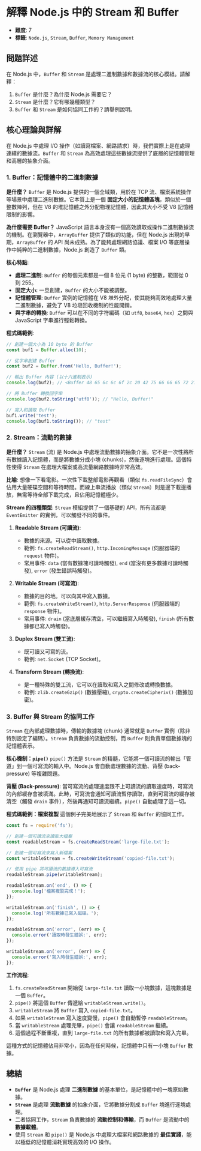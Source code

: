 # 解釋 Node.js 中的 Stream 和 Buffer

- **難度**: 7
- **標籤**: `Node.js`, `Stream`, `Buffer`, `Memory Management`

## 問題詳述

在 Node.js 中，`Buffer` 和 `Stream` 是處理二進制數據和數據流的核心模組。請解釋：

1. `Buffer` 是什麼？為什麼 Node.js 需要它？
2. `Stream` 是什麼？它有哪幾種類型？
3. `Buffer` 和 `Stream` 是如何協同工作的？請舉例說明。

## 核心理論與詳解

在 Node.js 中處理 I/O 操作（如讀寫檔案、網路請求）時，我們實際上是在處理連續的數據流。`Buffer` 和 `Stream` 為高效處理這些數據流提供了底層的記憶體管理和高層的抽象介面。

### 1. Buffer：記憶體中的二進制數據

**是什麼？**
`Buffer` 是 Node.js 提供的一個全域類，用於在 TCP 流、檔案系統操作等場景中處理二進制數據。它本質上是一個 **固定大小的記憶體區塊**，類似於一個整數陣列，但在 V8 的堆記憶體之外分配物理記憶體，因此其大小不受 V8 記憶體限制的影響。

**為什麼需要 Buffer？**
JavaScript 語言本身沒有一個高效讀取或操作二進制數據流的機制。在瀏覽器中，`ArrayBuffer` 提供了類似的功能，但在 Node.js 出現的早期，`ArrayBuffer` 的 API 尚未成熟。為了能夠處理網路協議、檔案 I/O 等底層操作中純粹的二進制數據，Node.js 創造了 `Buffer` 類。

**核心特點**:

- **處理二進制**: `Buffer` 的每個元素都是一個 8 位元 (1 byte) 的整數，範圍從 0 到 255。
- **固定大小**: 一旦創建，`Buffer` 的大小不能被調整。
- **記憶體管理**: `Buffer` 實例的記憶體在 V8 堆外分配，使其能夠高效地處理大量二進制數據，避免了 V8 垃圾回收機制的性能開銷。
- **與字串的轉換**: `Buffer` 可以在不同的字符編碼（如 `utf8`, `base64`, `hex`）之間與 JavaScript 字串進行輕鬆轉換。

**程式碼範例**:

```javascript
// 創建一個大小為 10 byte 的 Buffer
const buf1 = Buffer.alloc(10);

// 從字串創建 Buffer
const buf2 = Buffer.from('Hello, Buffer!');

// 輸出 Buffer 內容 (以十六進制表示)
console.log(buf2); // <Buffer 48 65 6c 6c 6f 2c 20 42 75 66 66 65 72 21>

// 將 Buffer 轉換回字串
console.log(buf2.toString('utf8')); // "Hello, Buffer!"

// 寫入和讀取 Buffer
buf1.write('test');
console.log(buf1.toString()); // "test"
```

### 2. Stream：流動的數據

**是什麼？**
`Stream` (流) 是 Node.js 中處理流動數據的抽象介面。它不是一次性將所有數據讀入記憶體，而是將數據分成小塊 (chunks)，然後逐塊進行處理。這個特性使得 `Stream` 在處理大檔案或高流量網路數據時非常高效。

**比喻**:
想像一下看電影。一次性下載整部電影再觀看（類似 `fs.readFileSync`）會佔用大量硬碟空間和等待時間。而線上串流播放（類似 `Stream`）則是邊下載邊播放，無需等待全部下載完成，且佔用記憶體極少。

**Stream 的四種類型**:
`Stream` 模組提供了一個基礎的 API，所有流都是 `EventEmitter` 的實例，可以觸發不同的事件。

1. **Readable Stream (可讀流)**:
    - 數據的來源。可以從中讀取數據。
    - 範例: `fs.createReadStream()`, `http.IncomingMessage` (伺服器端的 `request` 物件)。
    - 常用事件: `data` (當有數據塊可讀時觸發), `end` (當沒有更多數據可讀時觸發), `error` (發生錯誤時觸發)。

2. **Writable Stream (可寫流)**:
    - 數據的目的地。可以向其中寫入數據。
    - 範例: `fs.createWriteStream()`, `http.ServerResponse` (伺服器端的 `response` 物件)。
    - 常用事件: `drain` (當底層緩存清空，可以繼續寫入時觸發), `finish` (所有數據都已寫入時觸發)。

3. **Duplex Stream (雙工流)**:
    - 既可讀又可寫的流。
    - 範例: `net.Socket` (TCP Socket)。

4. **Transform Stream (轉換流)**:
    - 是一種特殊的雙工流，它可以在讀取和寫入之間修改或轉換數據。
    - 範例: `zlib.createGzip()` (數據壓縮), `crypto.createCipheriv()` (數據加密)。

### 3. Buffer 與 Stream 的協同工作

`Stream` 在內部處理數據時，傳輸的數據塊 (chunk) 通常就是 `Buffer` 實例（除非特別設定了編碼）。`Stream` 負責數據的流動控制，而 `Buffer` 則負責單個數據塊的記憶體表示。

**核心機制：`pipe()`**
`pipe()` 方法是 `Stream` 的精髓，它能將一個可讀流的輸出「管道」到一個可寫流的輸入中。Node.js 會自動處理數據的流動、背壓 (back-pressure) 等複雜問題。

**背壓 (Back-pressure)**: 當可寫流的處理速度跟不上可讀流的讀取速度時，可寫流的內部緩存會被填滿。此時，可寫流會通知可讀流暫停讀取，直到可寫流的緩存被清空（觸發 `drain` 事件），然後再通知可讀流繼續。`pipe()` 自動處理了這一切。

**程式碼範例：檔案複製**
這個例子完美地展示了 `Stream` 和 `Buffer` 的協同工作。

```javascript
const fs = require('fs');

// 創建一個可讀流來讀取大檔案
const readableStream = fs.createReadStream('large-file.txt');

// 創建一個可寫流來寫入新檔案
const writableStream = fs.createWriteStream('copied-file.txt');

// 使用 pipe 將可讀流的數據導入可寫流
readableStream.pipe(writableStream);

readableStream.on('end', () => {
  console.log('檔案複製完成！');
});

writableStream.on('finish', () => {
  console.log('所有數據已寫入磁碟。');
});

readableStream.on('error', (err) => {
  console.error('讀取時發生錯誤:', err);
});

writableStream.on('error', (err) => {
  console.error('寫入時發生錯誤:', err);
});
```

**工作流程**:

1. `fs.createReadStream` 開始從 `large-file.txt` 讀取一小塊數據，這塊數據是一個 `Buffer`。
2. `pipe()` 將這個 `Buffer` 傳遞給 `writableStream.write()`。
3. `writableStream` 將 `Buffer` 寫入 `copied-file.txt`。
4. 如果 `writableStream` 寫入速度變慢，`pipe()` 會自動暫停 `readableStream`。
5. 當 `writableStream` 處理完畢，`pipe()` 會讓 `readableStream` 繼續。
6. 這個過程不斷重複，直到 `large-file.txt` 的所有數據都被讀取和寫入完畢。

這種方式的記憶體佔用非常小，因為在任何時候，記憶體中只有一小塊 `Buffer` 數據。

## 總結

- **`Buffer`** 是 Node.js 處理 **二進制數據** 的基本單位，是記憶體中的一塊原始數據。
- **`Stream`** 是處理 **流動數據** 的抽象介面，它將數據分割成 `Buffer` 塊進行逐塊處理。
- 二者協同工作，`Stream` 負責數據的 **流動控制和傳輸**，而 `Buffer` 是流動中的 **數據載體**。
- 使用 `Stream` 和 `pipe()` 是 Node.js 中處理大檔案和網路數據的 **最佳實踐**，能以極低的記憶體消耗實現高效的 I/O 操作。
